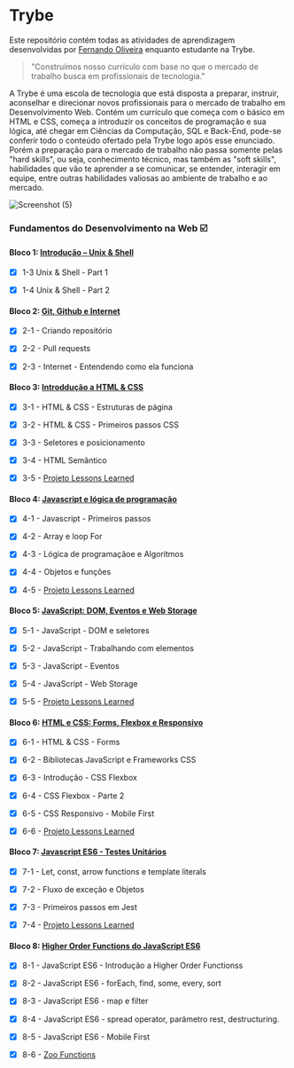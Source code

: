 ﻿# Trybe

Este repositório contém todas as atividades de aprendizagem desenvolvidas por [Fernando Oliveira](https://www.linkedin.com/in/fernando1806) enquanto estudante na Trybe.

>"Construímos nosso currículo com base no que o mercado de trabalho busca em profissionais de tecnologia."


A Trybe é uma escola de tecnologia que está disposta a preparar, instruir, aconselhar e direcionar novos profissionais para o mercado de trabalho em Desenvolvimento Web. Contém um currículo que começa com o básico em HTML e CSS, começa a introduzir os conceitos de programação e sua lógica, até chegar em Ciências da Computação, SQL e Back-End, pode-se conferir todo o conteúdo ofertado pela Trybe logo após esse enunciado. Porém a preparação para o mercado de trabalho não passa somente pelas "hard skills", ou seja, conhecimento técnico, mas também as "soft skills", habilidades que vão te aprender a se comunicar, se entender, interagir em equipe, entre outras habilidades valiosas ao ambiente de trabalho e ao mercado.

![Screenshot (5)](https://user-images.githubusercontent.com/104437536/166400342-4d7af304-4d84-4baa-975a-28829f09ce91.png)

### Fundamentos do Desenvolvimento na Web :ballot_box_with_check:

#### Bloco 1: [Introdução – Unix & Shell](https://github.com/Fernando-Oli/repositorio-trybe/tree/master/fundamentos/unix-e-shell)

- [x] 1-3 Unix & Shell - Part 1

- [x] 1-4 Unix & Shell - Part 2

#### Bloco 2: [Git, Github e Internet](https://github.com/Fernando-Oli/repositorio-trybe/tree/master/fundamentos/git-github-e-internet)

- [x] 2-1 - Criando repositório

- [x] 2-2 - Pull requests

- [x] 2-3 - Internet - Entendendo como ela funciona

#### Bloco 3: [Introddução a HTML & CSS](https://github.com/Fernando-Oli/repositorio-trybe/tree/master/fundamentos/introducao-a-html-e-css)

- [x] 3-1 - HTML & CSS - Estruturas de página

- [x] 3-2 - HTML & CSS - Primeiros passos CSS

- [x] 3-3 - Seletores e posicionamento

- [x] 3-4 - HTML Semântico

- [x] 3-5 - [Projeto Lessons Learned](https://github.com/Fernando-Oli/Lessons-Learned)

#### Bloco 4: [Javascript e lógica de programação](https://github.com/Fernando-Oli/repositorio-trybe/tree/master/fundamentos/js-logica-de-programacao)

- [x] 4-1 - Javascript - Primeiros passos

- [x] 4-2 - Array e loop For

- [x] 4-3 - Lógica de programaçãoe e Algoritmos

- [x] 4-4 - Objetos e funções

- [x] 4-5 - [Projeto Lessons Learned]()

#### Bloco 5: [JavaScript: DOM, Eventos e Web Storage](https://github.com/Fernando-Oli/repositorio-trybe/tree/master/fundamentos/javascript-dom-eventos-e-web-storage)

- [x] 5-1 - JavaScript - DOM e seletores

- [x] 5-2 - JavaScript - Trabalhando com elementos

- [x] 5-3 - JavaScript - Eventos

- [x] 5-4 - JavaScript - Web Storage

- [x] 5-5 - [Projeto Lessons Learned]()

#### Bloco 6: [HTML e CSS: Forms, Flexbox e Responsivo](https://github.com/Fernando-Oli/repositorio-trybe/tree/master/fundamentos/html-css-forms-flexbox-responsivo)

- [x] 6-1 - HTML & CSS - Forms

- [x] 6-2 - Bibliotecas JavaScript e Frameworks CSS

- [x] 6-3 - Introdução - CSS Flexbox

- [x] 6-4 - CSS Flexbox - Parte 2

- [x] 6-5 - CSS Responsivo - Mobile First

- [x] 6-6 - [Projeto Lessons Learned]()

#### Bloco 7: [Javascript ES6 - Testes Unitários](https://github.com/Fernando-Oli/repositorio-trybe/tree/master/fundamentos/html-css-forms-flexbox-responsivo)

- [x] 7-1 - Let, const, arrow functions e template literals

- [x] 7-2 - Fluxo de exceção e Objetos

- [x] 7-3 - Primeiros passos em Jest

- [x] 7-4 - [Projeto Lessons Learned]()

#### Bloco 8: [Higher Order Functions do JavaScript ES6](https://github.com/Fernando-Oli/repositorio-trybe/tree/master/fundamentos/higher-order-functions-do-javascript)

- [x] 8-1 - JavaScript ES6 - Introdução a Higher Order Functionss

- [x] 8-2 - JavaScript ES6 - forEach, find, some, every, sort

- [x] 8-3 - JavaScript ES6 - map e filter

- [x] 8-4 - JavaScript ES6 - spread operator, parâmetro rest, destructuring.

- [x] 8-5 - JavaScript ES6 - Mobile First

- [x] 8-6 - [Zoo Functions](https://github.com/Fernando-Oli/zoo-functions)









